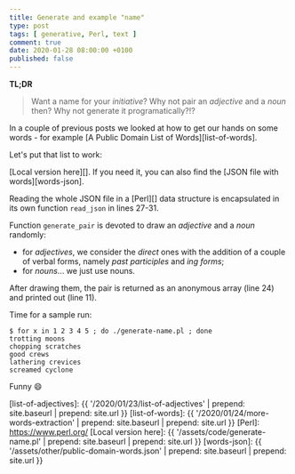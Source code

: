 ```yaml
---
title: Generate and example "name"
type: post
tags: [ generative, Perl, text ]
comment: true
date: 2020-01-28 08:00:00 +0100
published: false
---
```


**TL;DR**

> Want a name for your *initiative*? Why not pair an *adjective* and a
> *noun* then? Why not generate it programatically?!?

In a couple of previous posts we looked at how to get our hands on some
words - for example [A Public Domain List of Words][list-of-words].

Let's put that list to work:

<script src="https://gitlab.com/polettix/notechs/snippets/1933477.js"></script>

[Local version here][]. If you need it, you can also find the [JSON file
with words][words-json].

Reading the whole JSON file in a [Perl][] data structure is encapsulated in
its own function `read_json` in lines 27-31.

Function `generate_pair` is devoted to draw an *adjective* and a *noun*
randomly:

- for *adjectives*, we consider the *direct* ones with the addition of a
  couple of verbal forms, namely *past participles* and *ing forms*;
- for *nouns*... we just use nouns.

After drawing them, the pair is returned as an anonymous array (line 24) and
printed out (line 11).

Time for a sample run:

```shell
$ for x in 1 2 3 4 5 ; do ./generate-name.pl ; done
trotting moons
chopping scratches
good crews
lathering crevices
screamed cyclone
```

Funny 😄

[list-of-adjectives]:  {{ '/2020/01/23/list-of-adjectives' | prepend: site.baseurl | prepend: site.url }}
[list-of-words]:  {{ '/2020/01/24/more-words-extraction' | prepend: site.baseurl | prepend: site.url }}
[Perl]: https://www.perl.org/
[Local version here]: {{ '/assets/code/generate-name.pl' | prepend: site.baseurl | prepend: site.url }}
[words-json]: {{ '/assets/other/public-domain-words.json' | prepend: site.baseurl | prepend: site.url }}
